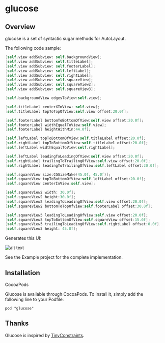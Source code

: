 # glucose
## Overview
glucose is a set of syntactic sugar methods for AutoLayout.

The following code sample:
```Objective-C
[self.view addSubview: self.backgroundView];
[self.view addSubview: self.titleLabel];
[self.view addSubview: self.footerLabel];
[self.view addSubview: self.leftLabel];
[self.view addSubview: self.rightLabel];
[self.view addSubview: self.squareView];
[self.view addSubview: self.squareView2];
[self.view addSubview: self.squareView3];

[self.backgroundView edgesToView:self.view];

[self.titleLabel centerXInView: self.view];
[self.titleLabel topToTopOfView:self.view offset:20.0f];

[self.footerLabel bottomToBottomOfView:self.view offset:20.0f];
[self.footerLabel widthEqualToView:self.view];
[self.footerLabel heightWithMin:44.0f];

[self.leftLabel topToBottomOfView:self.titleLabel offset:20.0f];
[self.rightLabel topToBottomOfView:self.titleLabel offset:20.0f];
[self.leftLabel widthEqualToView:self.rightLabel];

[self.leftLabel leadingToLeadingOfView:self.view offset:20.0f];
[self.rightLabel trailingToTrailingOfView:self.view offset:20.0f];
[self.rightLabel leadingToTrailingOfView:self.leftLabel offset:20.0f];

[self.squareView size:CGSizeMake(45.0f, 45.0f)];
[self.squareView topToBottomOfView:self.leftLabel offset:20.0f];
[self.squareView centerInView:self.view];

[self.squareView2 width: 30.0f];
[self.squareView2 height:30.0f];
[self.squareView2 leadingToLeadingOfView:self.view offset:20.0f];
[self.squareView2 bottomToTopOfView:self.footerLabel offset:30.0f];

[self.squareView3 leadingToLeadingOfView:self.view offset:20.0f];
[self.squareView3 topToBottomOfView:self.squareView offset:15.0f];
[self.squareView3 trailingToLeadingOfView:self.rightLabel offset:0.0f];
[self.squareView3 height: 45.0f];  
```
Generates this UI:

![alt text](https://github.com/idomizrachi/glucose/blob/master/Screenshots/Sample.png?raw=true "Sample App")

See the Example project for the complete implementation.

## Installation
CocoaPods

Glucose is available through CocoaPods. To install it, simply add the following line to your Podfile:

```Rubu
pod "glucose"
```

## Thanks
Glucose is inspired by [TinyConstraints](https://github.com/roberthein/TinyConstraints).
